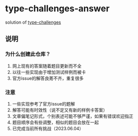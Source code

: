 # type-challenges-answer
solution of [type-challenges](https://github.com/type-challenges/type-challenges)

## 说明
### 为什么创建此仓库？
1. 网上现有的答案随着题目更新而不全
2. 以往一些实现由于增加测试样例而被卡
3. 官方issue的解答良莠不齐，重复很多

### 注意
1. 一些实现参考了官方issue的题解
2. 解答可能有时效性（说不定又有新的样例卡答案）
3. 文章偏笔记形式，个别表述可能不够严谨，如果有错误欢迎指正
4. 题目顺序会有些调整，相似的题目会放在一起
5. 已完成当前所有挑战（2023.06.04）
